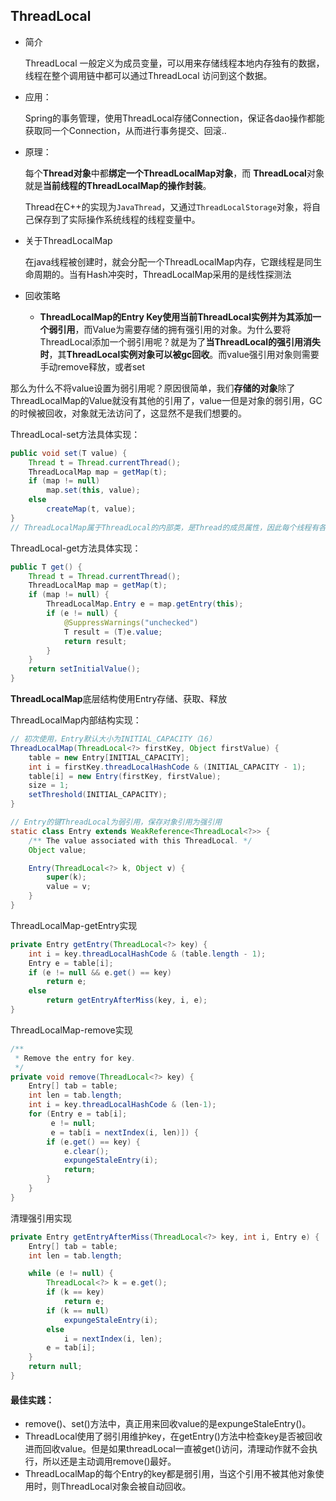 ## ThreadLocal

- 简介

  ThreadLocal 一般定义为成员变量，可以用来存储线程本地内存独有的数据，线程在整个调用链中都可以通过ThreadLocal 访问到这个数据。

- 应用：

  Spring的事务管理，使用ThreadLocal存储Connection，保证各dao操作都能获取同一个Connection，从而进行事务提交、回滚..

- 原理：

  每个**Thread对象**中都**绑定一个ThreadLocalMap对象**，而 **ThreadLocal**对象就是**当前线程的ThreadLocalMap的操作封装**。

  Thread在C++的实现为`JavaThread`，又通过`ThreadLocalStorage`对象，将自己保存到了实际操作系统线程的线程变量中。

- 关于ThreadLocalMap

  在java线程被创建时，就会分配一个ThreadLocalMap内存，它跟线程是同生命周期的。当有Hash冲突时，ThreadLocalMap采用的是线性探测法

- 回收策略

  - **ThreadLocalMap的Entry Key使用当前ThreadLocal实例并为其添加一个弱引用**，而Value为需要存储的拥有强引用的对象。为什么要将ThreadLocal添加一个弱引用呢？就是为了**当ThreadLocal的强引用消失时**，其**ThreadLocal实例对象可以被gc回收**。而value强引用对象则需要手动remove释放，或者set

那么为什么不将value设置为弱引用呢？原因很简单，我们**存储的对象**除了ThreadLocalMap的Value就没有其他的引用了，value一但是对象的弱引用，GC的时候被回收，对象就无法访问了，这显然不是我们想要的。

ThreadLocal-set方法具体实现：

```java
public void set(T value) {
    Thread t = Thread.currentThread();
    ThreadLocalMap map = getMap(t);
    if (map != null)
        map.set(this, value);
    else
        createMap(t, value);
}
// ThreadLocalMap属于ThreadLocal的内部类，是Thread的成员属性，因此每个线程有各自的ThreadLocalMap内存空间
```
ThreadLocal-get方法具体实现：

```java
public T get() {
    Thread t = Thread.currentThread();
    ThreadLocalMap map = getMap(t);
    if (map != null) {
        ThreadLocalMap.Entry e = map.getEntry(this);
        if (e != null) {
            @SuppressWarnings("unchecked")
            T result = (T)e.value;
            return result;
        }
    }
    return setInitialValue();
}
```

**ThreadLocalMap**底层结构使用Entry存储、获取、释放

ThreadLocalMap内部结构实现：

```java
// 初次使用，Entry默认大小为INITIAL_CAPACITY（16）
ThreadLocalMap(ThreadLocal<?> firstKey, Object firstValue) {
    table = new Entry[INITIAL_CAPACITY];
    int i = firstKey.threadLocalHashCode & (INITIAL_CAPACITY - 1);
    table[i] = new Entry(firstKey, firstValue);
    size = 1;
    setThreshold(INITIAL_CAPACITY);
}

// Entry的键ThreadLocal为弱引用，保存对象引用为强引用
static class Entry extends WeakReference<ThreadLocal<?>> {
    /** The value associated with this ThreadLocal. */
    Object value;

    Entry(ThreadLocal<?> k, Object v) {
        super(k);
        value = v;
    }
}
```

ThreadLocalMap-getEntry实现
```java
private Entry getEntry(ThreadLocal<?> key) {
    int i = key.threadLocalHashCode & (table.length - 1);
    Entry e = table[i];
    if (e != null && e.get() == key)
        return e;
    else
        return getEntryAfterMiss(key, i, e);
}
```

ThreadLocalMap-remove实现
```java
/**
 * Remove the entry for key.
 */
private void remove(ThreadLocal<?> key) {
    Entry[] tab = table;
    int len = tab.length;
    int i = key.threadLocalHashCode & (len-1);
    for (Entry e = tab[i];
         e != null;
         e = tab[i = nextIndex(i, len)]) {
        if (e.get() == key) {
            e.clear();
            expungeStaleEntry(i);
            return;
        }
    }
}
```

清理强引用实现

```java
private Entry getEntryAfterMiss(ThreadLocal<?> key, int i, Entry e) {
    Entry[] tab = table;
    int len = tab.length;

    while (e != null) {
        ThreadLocal<?> k = e.get();
        if (k == key)
            return e;
        if (k == null)
            expungeStaleEntry(i);
        else
            i = nextIndex(i, len);
        e = tab[i];
    }
    return null;
}
```

#### 最佳实践：
- remove()、set()方法中，真正用来回收value的是expungeStaleEntry()。
- ThreadLocal使用了弱引用维护key，在getEntry()方法中检查key是否被回收进而回收value。但是如果threadLocal一直被get()访问，清理动作就不会执行，所以还是主动调用remove()最好。
- ThreadLocalMap的每个Entry的key都是弱引用，当这个引用不被其他对象使用时，则ThreadLocal对象会被自动回收。